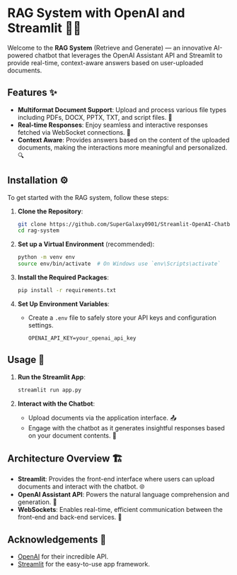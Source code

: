# RAG System with OpenAI and Streamlit 🤖📄

Welcome to the **RAG System** (Retrieve and Generate) — an innovative AI-powered chatbot that leverages the OpenAI Assistant API and Streamlit to provide real-time, context-aware answers based on user-uploaded documents.

## Features ✨

- **Multiformat Document Support**: Upload and process various file types including PDFs, DOCX, PPTX, TXT, and script files. 📂
- **Real-time Responses**: Enjoy seamless and interactive responses fetched via WebSocket connections. 🔄
- **Context Aware**: Provides answers based on the content of the uploaded documents, making the interactions more meaningful and personalized. 🔍

## Installation ⚙️

To get started with the RAG system, follow these steps:

1. **Clone the Repository**:
   ```bash
   git clone https://github.com/SuperGalaxy0901/Streamlit-OpenAI-Chatbot.git
   cd rag-system
   ```

2. **Set up a Virtual Environment** (recommended):
   ```bash
   python -m venv env
   source env/bin/activate  # On Windows use `env\Scripts\activate`
   ```

3. **Install the Required Packages**:
   ```bash
   pip install -r requirements.txt
   ```

4. **Set Up Environment Variables**:
   - Create a `.env` file to safely store your API keys and configuration settings.
     ```plaintext
     OPENAI_API_KEY=your_openai_api_key
     ```

## Usage 🚀

1. **Run the Streamlit App**:
   ```bash
   streamlit run app.py
   ```

2. **Interact with the Chatbot**:
   - Upload documents via the application interface. 📤
   - Engage with the chatbot as it generates insightful responses based on your document contents. 💬

## Architecture Overview 🏗️

- **Streamlit**: Provides the front-end interface where users can upload documents and interact with the chatbot. 🌐
- **OpenAI Assistant API**: Powers the natural language comprehension and generation. 🧠
- **WebSockets**: Enables real-time, efficient communication between the front-end and back-end services. 📡

## Acknowledgements 🙏

- [OpenAI](https://openai.com) for their incredible API.
- [Streamlit](https://streamlit.io) for the easy-to-use app framework.
